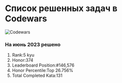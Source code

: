 # Список решенных задач в Codewars

![Codewars](https://www.codewars.com/users/EgorIvin/badges/small)

### На июнь 2023 решено

1. Rank:5 kyu
2. Honor:374
3. Leaderboard Position:#146,576
4. Honor Percentile:Top 26.756%
5. Total Completed Kata:131
